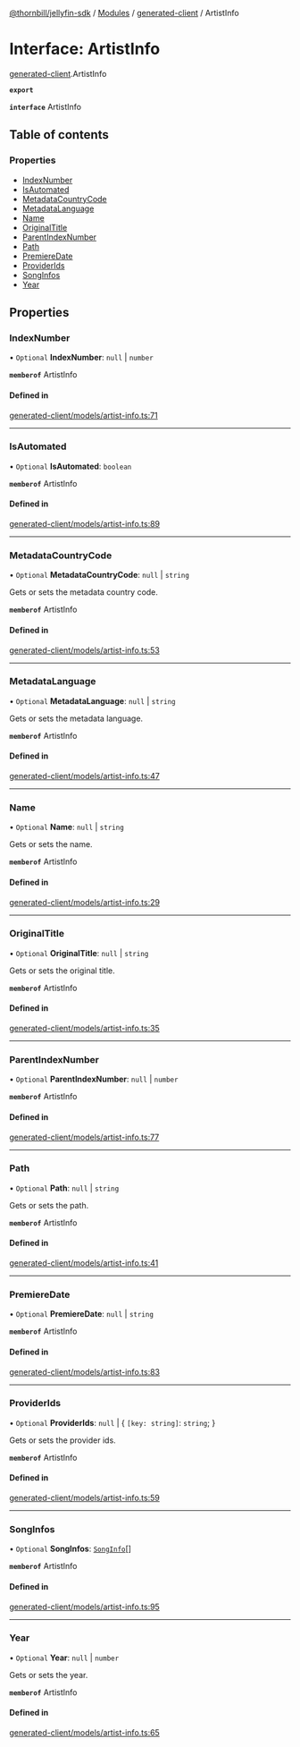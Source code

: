 [@thornbill/jellyfin-sdk](../README.md) / [Modules](../modules.md) / [generated-client](../modules/generated_client.md) / ArtistInfo

# Interface: ArtistInfo

[generated-client](../modules/generated_client.md).ArtistInfo

**`export`**

**`interface`** ArtistInfo

## Table of contents

### Properties

- [IndexNumber](generated_client.ArtistInfo.md#indexnumber)
- [IsAutomated](generated_client.ArtistInfo.md#isautomated)
- [MetadataCountryCode](generated_client.ArtistInfo.md#metadatacountrycode)
- [MetadataLanguage](generated_client.ArtistInfo.md#metadatalanguage)
- [Name](generated_client.ArtistInfo.md#name)
- [OriginalTitle](generated_client.ArtistInfo.md#originaltitle)
- [ParentIndexNumber](generated_client.ArtistInfo.md#parentindexnumber)
- [Path](generated_client.ArtistInfo.md#path)
- [PremiereDate](generated_client.ArtistInfo.md#premieredate)
- [ProviderIds](generated_client.ArtistInfo.md#providerids)
- [SongInfos](generated_client.ArtistInfo.md#songinfos)
- [Year](generated_client.ArtistInfo.md#year)

## Properties

### IndexNumber

• `Optional` **IndexNumber**: ``null`` \| `number`

**`memberof`** ArtistInfo

#### Defined in

[generated-client/models/artist-info.ts:71](https://github.com/jellyfin/jellyfin-sdk-typescript/blob/fa599ae/src/generated-client/models/artist-info.ts#L71)

___

### IsAutomated

• `Optional` **IsAutomated**: `boolean`

**`memberof`** ArtistInfo

#### Defined in

[generated-client/models/artist-info.ts:89](https://github.com/jellyfin/jellyfin-sdk-typescript/blob/fa599ae/src/generated-client/models/artist-info.ts#L89)

___

### MetadataCountryCode

• `Optional` **MetadataCountryCode**: ``null`` \| `string`

Gets or sets the metadata country code.

**`memberof`** ArtistInfo

#### Defined in

[generated-client/models/artist-info.ts:53](https://github.com/jellyfin/jellyfin-sdk-typescript/blob/fa599ae/src/generated-client/models/artist-info.ts#L53)

___

### MetadataLanguage

• `Optional` **MetadataLanguage**: ``null`` \| `string`

Gets or sets the metadata language.

**`memberof`** ArtistInfo

#### Defined in

[generated-client/models/artist-info.ts:47](https://github.com/jellyfin/jellyfin-sdk-typescript/blob/fa599ae/src/generated-client/models/artist-info.ts#L47)

___

### Name

• `Optional` **Name**: ``null`` \| `string`

Gets or sets the name.

**`memberof`** ArtistInfo

#### Defined in

[generated-client/models/artist-info.ts:29](https://github.com/jellyfin/jellyfin-sdk-typescript/blob/fa599ae/src/generated-client/models/artist-info.ts#L29)

___

### OriginalTitle

• `Optional` **OriginalTitle**: ``null`` \| `string`

Gets or sets the original title.

**`memberof`** ArtistInfo

#### Defined in

[generated-client/models/artist-info.ts:35](https://github.com/jellyfin/jellyfin-sdk-typescript/blob/fa599ae/src/generated-client/models/artist-info.ts#L35)

___

### ParentIndexNumber

• `Optional` **ParentIndexNumber**: ``null`` \| `number`

**`memberof`** ArtistInfo

#### Defined in

[generated-client/models/artist-info.ts:77](https://github.com/jellyfin/jellyfin-sdk-typescript/blob/fa599ae/src/generated-client/models/artist-info.ts#L77)

___

### Path

• `Optional` **Path**: ``null`` \| `string`

Gets or sets the path.

**`memberof`** ArtistInfo

#### Defined in

[generated-client/models/artist-info.ts:41](https://github.com/jellyfin/jellyfin-sdk-typescript/blob/fa599ae/src/generated-client/models/artist-info.ts#L41)

___

### PremiereDate

• `Optional` **PremiereDate**: ``null`` \| `string`

**`memberof`** ArtistInfo

#### Defined in

[generated-client/models/artist-info.ts:83](https://github.com/jellyfin/jellyfin-sdk-typescript/blob/fa599ae/src/generated-client/models/artist-info.ts#L83)

___

### ProviderIds

• `Optional` **ProviderIds**: ``null`` \| { `[key: string]`: `string`;  }

Gets or sets the provider ids.

**`memberof`** ArtistInfo

#### Defined in

[generated-client/models/artist-info.ts:59](https://github.com/jellyfin/jellyfin-sdk-typescript/blob/fa599ae/src/generated-client/models/artist-info.ts#L59)

___

### SongInfos

• `Optional` **SongInfos**: [`SongInfo`](generated_client.SongInfo.md)[]

**`memberof`** ArtistInfo

#### Defined in

[generated-client/models/artist-info.ts:95](https://github.com/jellyfin/jellyfin-sdk-typescript/blob/fa599ae/src/generated-client/models/artist-info.ts#L95)

___

### Year

• `Optional` **Year**: ``null`` \| `number`

Gets or sets the year.

**`memberof`** ArtistInfo

#### Defined in

[generated-client/models/artist-info.ts:65](https://github.com/jellyfin/jellyfin-sdk-typescript/blob/fa599ae/src/generated-client/models/artist-info.ts#L65)
